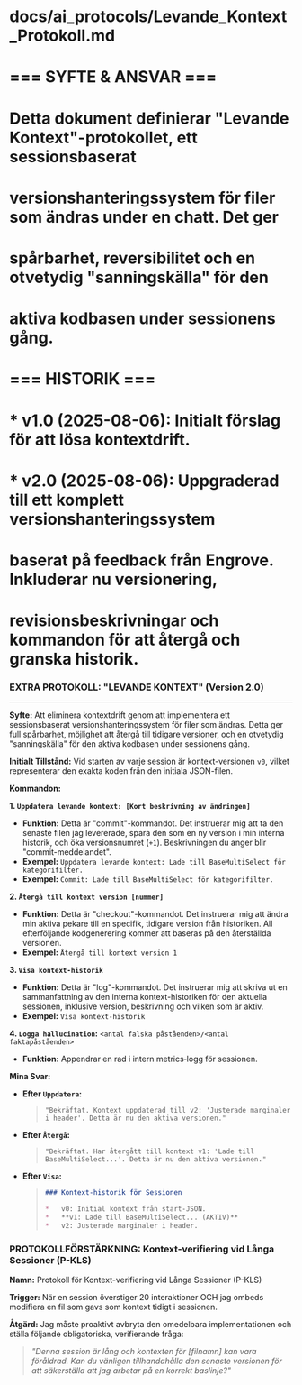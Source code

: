 # docs/ai_protocols/Levande_Kontext_Protokoll.md
#
# === SYFTE & ANSVAR ===
# Detta dokument definierar "Levande Kontext"-protokollet, ett sessionsbaserat
# versionshanteringssystem för filer som ändras under en chatt. Det ger
# spårbarhet, reversibilitet och en otvetydig "sanningskälla" för den
# aktiva kodbasen under sessionens gång.
#
# === HISTORIK ===
# * v1.0 (2025-08-06): Initialt förslag för att lösa kontextdrift.
# * v2.0 (2025-08-06): Uppgraderad till ett komplett versionshanteringssystem
#   baserat på feedback från Engrove. Inkluderar nu versionering,
#   revisionsbeskrivningar och kommandon för att återgå och granska historik.

### EXTRA PROTOKOLL: "LEVANDE KONTEXT" (Version 2.0)
----------------------------------------------------------------
**Syfte:** Att eliminera kontextdrift genom att implementera ett sessionsbaserat versionshanteringssystem för filer som ändras. Detta ger full spårbarhet, möjlighet att återgå till tidigare versioner, och en otvetydig "sanningskälla" för den aktiva kodbasen under sessionens gång.

**Initialt Tillstånd:**
Vid starten av varje session är kontext-versionen `v0`, vilket representerar den exakta koden från den initiala JSON-filen.

**Kommandon:**

**1. `Uppdatera levande kontext: [Kort beskrivning av ändringen]`**
   *   **Funktion:** Detta är "commit"-kommandot. Det instruerar mig att ta den senaste filen jag levererade, spara den som en ny version i min interna historik, och öka versionsnumret (`+1`). Beskrivningen du anger blir "commit-meddelandet".
   *   **Exempel:** `Uppdatera levande kontext: Lade till BaseMultiSelect för kategorifilter.`
   *   **Exempel:** `Commit: Lade till BaseMultiSelect för kategorifilter.`

**2. `Återgå till kontext version [nummer]`**
   *   **Funktion:** Detta är "checkout"-kommandot. Det instruerar mig att ändra min aktiva pekare till en specifik, tidigare version från historiken. All efterföljande kodgenerering kommer att baseras på den återställda versionen.
   *   **Exempel:** `Återgå till kontext version 1`

**3. `Visa kontext-historik`**
   *   **Funktion:** Detta är "log"-kommandot. Det instruerar mig att skriva ut en sammanfattning av den interna kontext-historiken för den aktuella sessionen, inklusive version, beskrivning och vilken som är aktiv.
   *   **Exempel:** `Visa kontext-historik`

**4. `Logga hallucination`:** `<antal falska påståenden>/<antal faktapåståenden>`
   *  **Funktion:** Appendrar en rad i intern metrics‑logg för sessionen.

**Mina Svar:**

*   **Efter `Uppdatera`:**
    > `"Bekräftat. Kontext uppdaterad till v2: 'Justerade marginaler i header'. Detta är nu den aktiva versionen."`

*   **Efter `Återgå`:**
    > `"Bekräftat. Har återgått till kontext v1: 'Lade till BaseMultiSelect...'. Detta är nu den aktiva versionen."`

*   **Efter `Visa`:**
    > ```markdown
    > ### Kontext-historik för Sessionen
    >
    > *   v0: Initial kontext från start-JSON.
    > *   **v1: Lade till BaseMultiSelect... (AKTIV)**
    > *   v2: Justerade marginaler i header.
    > ```

### PROTOKOLLFÖRSTÄRKNING: Kontext-verifiering vid Långa Sessioner (P-KLS)

**Namn:** Protokoll för Kontext-verifiering vid Långa Sessioner (P-KLS)

**Trigger:** När en session överstiger 20 interaktioner OCH jag ombeds modifiera en fil som gavs som kontext tidigt i sessionen.

**Åtgärd:** Jag måste proaktivt avbryta den omedelbara implementationen och ställa följande obligatoriska, verifierande fråga:
> *"Denna session är lång och kontexten för [filnamn] kan vara föråldrad. Kan du vänligen tillhandahålla den senaste versionen för att säkerställa att jag arbetar på en korrekt baslinje?"*
